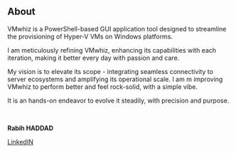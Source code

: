 ## **About**

VMwhiz is a PowerShell-based GUI application tool designed to streamline the provisioning of Hyper-V VMs on Windows platforms.

I am meticulously refining VMwhiz, enhancing its capabilities with each iteration, making it better every day with passion and care.

My vision is to elevate its scope - integrating seamless connectivity to server ecosystems and amplifying its operational scale.
I am m improving VMwhiz to perform better and feel rock-solid, with a simple vibe.

It is an hands-on endeavor to evolve it steadily, with precision and purpose.



</br>

**Rabih HADDAD**

</small>[LinkedIN](https://www.linkedin.com/in/rabih-haddad-4824b22a/?msgControlName=view_message_button&msgConversationId=2-NDcxM2YzOTEtNTFjNy00NDE3LTk0ZTgtYjNkODBiZTg3YTIxXzAxMg%3D%3D&msgOverlay=true)</small>



